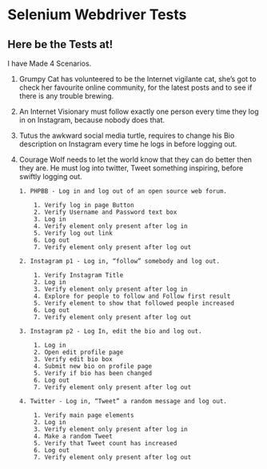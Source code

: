 Selenium Webdriver Tests
======================

## Here be the Tests at!

I have Made 4 Scenarios.
1. Grumpy Cat has volunteered to be the Internet vigilante cat, she’s got to check her favourite online community, for the latest posts and to see if there is any trouble brewing.
2. An Internet Visionary must follow exactly one person every time they log in on Instagram, because nobody does that.
3.  Tutus the awkward social media turtle, requires to change his Bio description on Instagram every time he logs in before logging out.
4.  Courage Wolf needs to let the world know that they can do better then they are. He must log into twitter, Tweet something inspiring, before swiftly logging out.

		1. PHPBB - Log in and log out of an open source web forum.

			1. Verify log in page Button
			2. Verify Username and Password text box
			3. Log in
			4. Verify element only present after log in
			5. Verify log out link
			6. Log out
			7. Verify element only present after log out
	 
		2. Instagram p1 - Log in, “follow” somebody and log out.

			1. Verify Instagram Title
			2. Log in
			3. Verify element only present after log in
			4. Explore for people to follow and Follow first result
			5. Verify element to show that followed people increased
			6. Log out
			7. Verify element only present after log out

		3. Instagram p2 - Log In, edit the bio and log out.

			1. Log in
			2. Open edit profile page
			3. Verify edit bio box
			4. Submit new bio on profile page
			5. Verify if bio has been changed
			6. Log out
			7. Verify element only present after log out

		4. Twitter - Log in, “Tweet” a random message and log out.

			1. Verify main page elements
			2. Log in
			3. Verify element only present after log in
			4. Make a random Tweet
			5. Verify that Tweet count has increased
			6. Log out
			7. Verify element only present after log out

